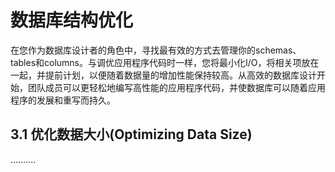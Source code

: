 # 数据库结构优化

在您作为数据库设计者的角色中，寻找最有效的方式去管理你的schemas、tables和columns。与调优应用程序代码时一样，您将最小化I/O，将相关项放在一起，并提前计划，以便随着数据量的增加性能保持较高。从高效的数据库设计开始，团队成员可以更轻松地编写高性能的应用程序代码，并使数据库可以随着应用程序的发展和重写而持久。

## 3.1 优化数据大小(Optimizing Data Size)

..........


